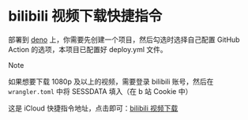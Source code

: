 # bilibili 视频下载快捷指令

部署到 [deno](https://dash.deno.com/) 上，你需要先创建一个项目，然后勾选时选择自己配置 GitHub Action 的选项，本项目已配置好 deploy.yml 文件。

> [!NOTE]
> 如果想要下载 1080p 及以上的视频，需要登录 bilibili 账号，然后在 `wrangler.toml` 中将 SESSDATA 填入（在 b 站 Cookie 中）

这是 iCloud 快捷指令地址，点击即可：[bilibili 视频下载](https://www.icloud.com/shortcuts/0069853090354b429da8677b1681ec39)
